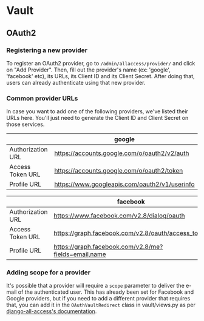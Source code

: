 # Vault

## OAuth2

### Registering a new provider

To register an OAuth2 provider, go to `/admin/allaccess/provider/` and click on "Add Provider". Then, fill out the provider's name (ex: 'google', 'facebook' etc), its URLs, its Client ID and its Client Secret. After doing that, users can already authenticate using that new provider.

### Common provider URLs

In case you want to add one of the following providers, we've listed their URLs here. You'll just need to generate the Client ID and Client Secret on those services.

||google|
|---|---|
|Authorization URL|https://accounts.google.com/o/oauth2/v2/auth|
|Access Token URL|https://accounts.google.com/o/oauth2/token|
|Profile URL|https://www.googleapis.com/oauth2/v1/userinfo|

||facebook|
|---|---|
|Authorization URL|https://www.facebook.com/v2.8/dialog/oauth|
|Access Token URL|https://graph.facebook.com/v2.8/oauth/access_token|
|Profile URL|https://graph.facebook.com/v2.8/me?fields=email,name|

### Adding scope for a provider

It's possible that a provider will require a `scope` parameter to deliver the e-mail of the authenticated user. This has already been set for Facebook and Google providers, but if you need to add a different provider that requires that, you can add it in the `OAuthVaultRedirect` class in vault/views.py as per [django-all-access's documentation](https://django-all-access.readthedocs.io/en/v0.5.X/customize-views.html#additional-scope-example).
